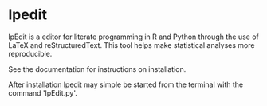 lpedit
======

lpEdit is a editor for literate programming in R and Python through the use of LaTeX and reStructuredText.  This tool helps make statistical analyses more reproducible. 

See the documentation for instructions on installation.

After installation lpedit may simple be started from the terminal with the command 'lpEdit.py'.
